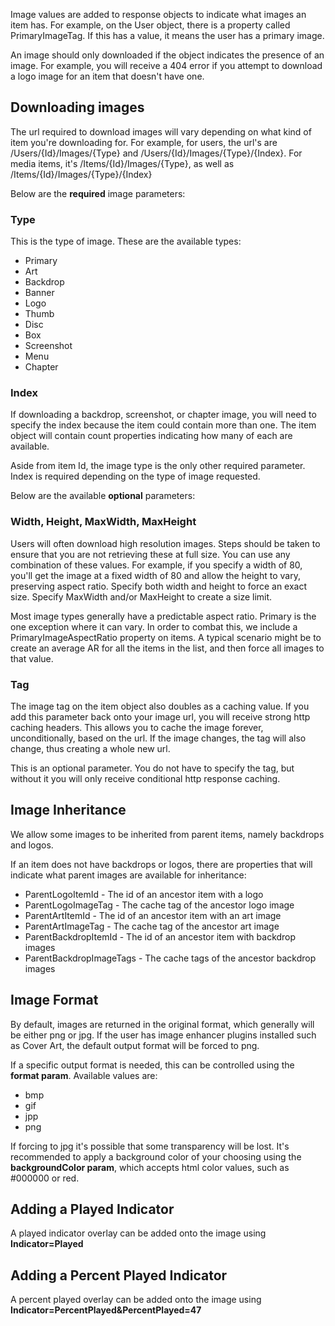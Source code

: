 Image values are added to response objects to indicate what images an item has. For example, on the User object, there is a property called PrimaryImageTag. If this has a value, it means the user has a primary image.

An image should only downloaded if the object indicates the presence of an image. For example, you will receive a 404 error if you attempt to download a logo image for an item that doesn't have one.

## Downloading images

The url required to download images will vary depending on what kind of item you're downloading for. For example, for users, the url's are /Users/{Id}/Images/{Type} and /Users/{Id}/Images/{Type}/{Index}. For media items, it's /Items/{Id}/Images/{Type}, as well as /Items/{Id}/Images/{Type}/{Index}

Below are the **required** image parameters:

### Type
This is the type of image. These are the available types:

* Primary
* Art
* Backdrop
* Banner
* Logo
* Thumb
* Disc
* Box
* Screenshot
* Menu
* Chapter

### Index
If downloading a backdrop, screenshot, or chapter image, you will need to specify the index because the item could contain more than one. The item object will contain count properties indicating how many of each are available.

Aside from item Id, the image type is the only other required parameter. Index is required depending on the type of image requested. 

Below are the available **optional** parameters:

### Width, Height, MaxWidth, MaxHeight
Users will often download high resolution images. Steps should be taken to ensure that you are not retrieving these at full size. You can use any combination of these values. For example, if you specify a width of 80, you'll get the image at a fixed width of 80 and allow the height to vary, preserving aspect ratio. Specify both width and height to force an exact size. Specify MaxWidth and/or MaxHeight to create a size limit.

Most image types generally have a predictable aspect ratio. Primary is the one exception where it can vary. In order to combat this, we include a PrimaryImageAspectRatio property on items. A typical scenario might be to create an average AR for all the items in the list, and then force all images to that value.

### Tag
The image tag on the item object also doubles as a caching value. If you add this parameter back onto your image url, you will receive strong http caching headers. This allows you to cache the image forever, unconditionally, based on the url. If the image changes, the tag will also change, thus creating a whole new url.

This is an optional parameter. You do not have to specify the tag, but without it you will only receive conditional http response caching.

## Image Inheritance
We allow some images to be inherited from parent items, namely backdrops and logos.

If an item does not have backdrops or logos, there are properties that will indicate what parent images are available for inheritance:

* ParentLogoItemId - The id of an ancestor item with a logo
* ParentLogoImageTag - The cache tag of the ancestor logo image
* ParentArtItemId - The id of an ancestor item with an art image
* ParentArtImageTag - The cache tag of the ancestor art image
* ParentBackdropItemId - The id of an ancestor item with backdrop images
* ParentBackdropImageTags - The cache tags of the ancestor backdrop images

## Image Format

By default, images are returned in the original format, which generally will be either png or jpg. If the user has image enhancer plugins installed such as Cover Art, the default output format will be forced to png.

If a specific output format is needed, this can be controlled using the **format param**. Available values are:

* bmp
* gif
* jpp
* png

If forcing to jpg it's possible that some transparency will be lost. It's recommended to apply a background color of your choosing using the **backgroundColor param**, which accepts html color values, such as #000000 or red.

## Adding a Played Indicator

A played indicator overlay can be added onto the image using **Indicator=Played**

## Adding a Percent Played Indicator

A percent played overlay can be added onto the image using **Indicator=PercentPlayed&PercentPlayed=47**